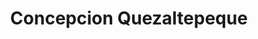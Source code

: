---
title: Concepcion Quezaltepeque
url: /concepcion-quezaltepeque/
latitude: 14.087
longitude: -88.958
---
